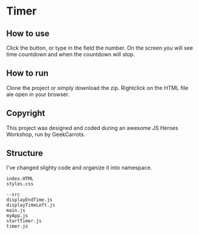 # Timer



## How to use

Click the button, or type in the field the number. On the screen you will see time countdown and when the countdown will stop.

## How to run

Clone the project or simply download the zip. Rightclick on the HTML file ale open in your browser.

## Copyright

This project was designed and coded during an awesome JS Heroes Workshop, run by GeekCarrots.

## Structure

I've changed slighty code and organize it into namespace.

```
index.HTML
styles.css

--src
displayEndTime.js
displayTimeLeft.js
main.js
myApp.js
startTimer.js
timer.js
